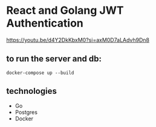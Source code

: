 # React and Golang JWT Authentication

https://youtu.be/d4Y2DkKbxM0?si=axM0D7aLAdvh9Dn8

## to run the server and db:

```
docker-compose up --build
```

## technologies

- Go
- Postgres
- Docker

